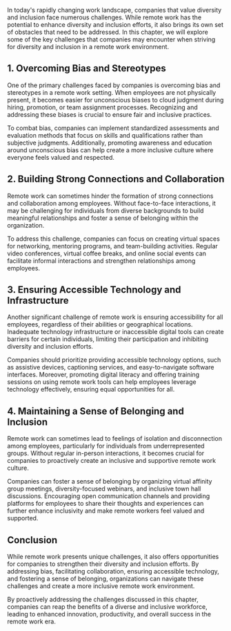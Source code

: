 
In today's rapidly changing work landscape, companies that value diversity and inclusion face numerous challenges. While remote work has the potential to enhance diversity and inclusion efforts, it also brings its own set of obstacles that need to be addressed. In this chapter, we will explore some of the key challenges that companies may encounter when striving for diversity and inclusion in a remote work environment.

## 1\. Overcoming Bias and Stereotypes

One of the primary challenges faced by companies is overcoming bias and stereotypes in a remote work setting. When employees are not physically present, it becomes easier for unconscious biases to cloud judgment during hiring, promotion, or team assignment processes. Recognizing and addressing these biases is crucial to ensure fair and inclusive practices.

To combat bias, companies can implement standardized assessments and evaluation methods that focus on skills and qualifications rather than subjective judgments. Additionally, promoting awareness and education around unconscious bias can help create a more inclusive culture where everyone feels valued and respected.

## 2\. Building Strong Connections and Collaboration

Remote work can sometimes hinder the formation of strong connections and collaboration among employees. Without face-to-face interactions, it may be challenging for individuals from diverse backgrounds to build meaningful relationships and foster a sense of belonging within the organization.

To address this challenge, companies can focus on creating virtual spaces for networking, mentoring programs, and team-building activities. Regular video conferences, virtual coffee breaks, and online social events can facilitate informal interactions and strengthen relationships among employees.

## 3\. Ensuring Accessible Technology and Infrastructure

Another significant challenge of remote work is ensuring accessibility for all employees, regardless of their abilities or geographical locations. Inadequate technology infrastructure or inaccessible digital tools can create barriers for certain individuals, limiting their participation and inhibiting diversity and inclusion efforts.

Companies should prioritize providing accessible technology options, such as assistive devices, captioning services, and easy-to-navigate software interfaces. Moreover, promoting digital literacy and offering training sessions on using remote work tools can help employees leverage technology effectively, ensuring equal opportunities for all.

## 4\. Maintaining a Sense of Belonging and Inclusion

Remote work can sometimes lead to feelings of isolation and disconnection among employees, particularly for individuals from underrepresented groups. Without regular in-person interactions, it becomes crucial for companies to proactively create an inclusive and supportive remote work culture.

Companies can foster a sense of belonging by organizing virtual affinity group meetings, diversity-focused webinars, and inclusive town hall discussions. Encouraging open communication channels and providing platforms for employees to share their thoughts and experiences can further enhance inclusivity and make remote workers feel valued and supported.

## Conclusion

While remote work presents unique challenges, it also offers opportunities for companies to strengthen their diversity and inclusion efforts. By addressing bias, facilitating collaboration, ensuring accessible technology, and fostering a sense of belonging, organizations can navigate these challenges and create a more inclusive remote work environment.

By proactively addressing the challenges discussed in this chapter, companies can reap the benefits of a diverse and inclusive workforce, leading to enhanced innovation, productivity, and overall success in the remote work era.
